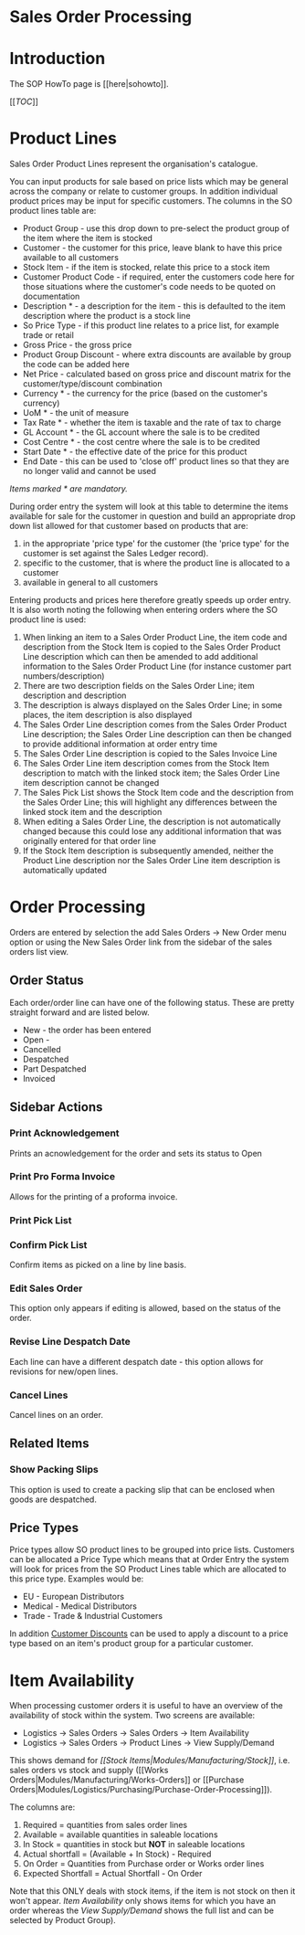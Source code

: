 # Sales Order Processing

# Introduction

The SOP HowTo page is [[here|sohowto]].

[[_TOC_]]

# Product Lines

Sales Order Product Lines represent the organisation's catalogue. 

You can input products for sale based on price lists which may be general across the company or relate to customer groups. In addition individual product prices may be input for specific customers. The columns in the SO product lines table are:

* Product Group - use this drop down to pre-select the product group of the item where the item is stocked
* Customer - the customer for this price, leave blank to have this price available to all customers
* Stock Item - if the item is stocked, relate this price to a stock item
* Customer Product Code - if required, enter the customers code here for those situations where the customer's code needs to be quoted on documentation
* Description * - a description for the item - this is defaulted to the item description where the product is a stock line
* So Price Type - if this product line relates to a price list, for example trade or retail
* Gross Price - the gross price
* Product Group Discount - where extra discounts are available by group the code can be added here
* Net Price - calculated based on gross price and discount matrix for the customer/type/discount combination
* Currency * - the currency for the price (based on the customer's currency)
* UoM * - the unit of measure
* Tax Rate * - whether the item is taxable and the rate of tax to charge
* GL Account * - the GL account where the sale is to be credited
* Cost Centre * - the cost centre where the sale is to be credited
* Start Date * - the effective date of the price for this product
* End Date - this can be used to 'close off' product lines so that they are no longer valid and cannot be used

*Items marked * are mandatory.*

During order entry the system will look at this table to determine the items available for sale for the customer in question and build an appropriate drop down list allowed for that customer based on products that are: 

1. in the appropriate 'price type' for the customer (the 'price type' for the customer is set against the Sales Ledger record).
2. specific to the customer, that is where the product line is allocated to a customer
3. available in general to all customers

Entering products and prices here therefore greatly speeds up order entry. It is also worth noting the following when entering orders where the SO product line is used:

1. When linking an item to a Sales Order Product Line, the item code and description from the Stock Item is copied to the Sales Order Product Line description which can then be amended to add additional information to the Sales Order Product Line (for instance customer part numbers/description)
2. There are two description fields on the Sales Order Line; item description and description
3. The description is always displayed on the Sales Order Line; in some places, the item description is also displayed
4. The Sales Order Line description comes from the Sales Order Product Line description; the Sales Order Line description can then be changed to provide additional information at order entry time
5. The Sales Order Line description is copied to the Sales Invoice Line
6. The Sales Order Line item description comes from the Stock Item description to match with the linked stock item; the Sales Order Line item description cannot be changed
7. The Sales Pick List shows the Stock Item code and the description from the Sales Order Line; this will highlight any differences between the linked stock item and the description
8. When editing a Sales Order Line, the description is not automatically changed because this could lose any additional information that was originally entered for that order line
9. If the Stock Item description is subsequently amended, neither the Product Line description nor the Sales Order Line item description is automatically updated

# Order Processing

Orders are entered by selection the add Sales Orders -> New Order menu option or using the New Sales Order link from the sidebar of the sales orders list view.


## Order Status

Each order/order line can have one of the following status. These are pretty straight forward and are listed below.

* New - the order has been entered
* Open - 
* Cancelled
* Despatched
* Part Despatched
* Invoiced

## Sidebar Actions

###  Print Acknowledgement 

Prints an acnowledgement for the order and sets its status to Open

### Print Pro Forma Invoice

Allows for the printing of a proforma invoice.

### Print Pick List


### Confirm Pick List

Confirm items as picked on a line by line basis.

### Edit Sales Order

This option only appears if editing is allowed, based on the status of the order.

### Revise Line Despatch Date

Each line can have a different despatch date - this option allows for revisions for new/open lines.

### Cancel Lines

Cancel lines on an order.

## Related Items

### Show Packing Slips
This option is used to create a packing slip that can be enclosed when goods are despatched.

## Price Types

Price types allow SO product lines to be grouped into price lists. Customers can be allocated a Price Type which means that at Order Entry the system will look for prices from the SO Product Lines table which are allocated to this price type. Examples would be:

* EU - European Distributors
* Medical - Medical Distributors
* Trade - Trade & Industrial Customers

In addition [Customer Discounts](sales_ledger#customer_discounts) can be used to apply a discount to a price type based on an item's product group for a particular customer.

# Item Availability

When processing customer orders it is useful to have an overview of the availability of stock within the system. Two screens are available:

- Logistics -> Sales Orders ->  Sales Orders -> Item Availability
- Logistics -> Sales Orders ->  Product Lines -> View Supply/Demand

This shows demand for *[[Stock Items|Modules/Manufacturing/Stock]]*, i.e. sales orders vs stock and supply ([[Works Orders|Modules/Manufacturing/Works-Orders]] or [[Purchase Orders|Modules/Logistics/Purchasing/Purchase-Order-Processing]]).

The columns are:

 1.  Required = quantities from sales order lines
 2.  Available = available quantities in saleable locations
 3.  In Stock = quantities in stock but **NOT** in saleable locations
 4.  Actual shortfall = (Available + In Stock) - Required
 5.  On Order = Quantities from Purchase order or Works order lines
 6.  Expected Shortfall = Actual Shortfall - On Order

Note that this ONLY deals with stock items, if the item is not stock on then it won't appear. *Item Availability* only shows items for which you have an order whereas the *View Supply/Demand* shows the full list and can be selected by Product Group).
